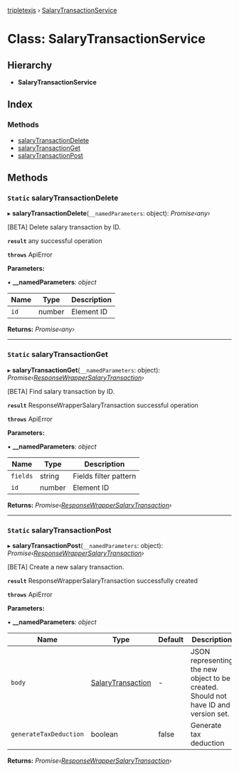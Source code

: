 [tripletexjs](../README.md) › [SalaryTransactionService](salarytransactionservice.md)

# Class: SalaryTransactionService

## Hierarchy

* **SalaryTransactionService**

## Index

### Methods

* [salaryTransactionDelete](salarytransactionservice.md#static-salarytransactiondelete)
* [salaryTransactionGet](salarytransactionservice.md#static-salarytransactionget)
* [salaryTransactionPost](salarytransactionservice.md#static-salarytransactionpost)

## Methods

### `Static` salaryTransactionDelete

▸ **salaryTransactionDelete**(`__namedParameters`: object): *Promise‹any›*

[BETA] Delete salary transaction by ID.

**`result`** any successful operation

**`throws`** ApiError

**Parameters:**

▪ **__namedParameters**: *object*

Name | Type | Description |
------ | ------ | ------ |
`id` | number | Element ID |

**Returns:** *Promise‹any›*

___

### `Static` salaryTransactionGet

▸ **salaryTransactionGet**(`__namedParameters`: object): *Promise‹[ResponseWrapperSalaryTransaction](../interfaces/responsewrappersalarytransaction.md)›*

[BETA] Find salary transaction by ID.

**`result`** ResponseWrapperSalaryTransaction successful operation

**`throws`** ApiError

**Parameters:**

▪ **__namedParameters**: *object*

Name | Type | Description |
------ | ------ | ------ |
`fields` | string | Fields filter pattern |
`id` | number | Element ID |

**Returns:** *Promise‹[ResponseWrapperSalaryTransaction](../interfaces/responsewrappersalarytransaction.md)›*

___

### `Static` salaryTransactionPost

▸ **salaryTransactionPost**(`__namedParameters`: object): *Promise‹[ResponseWrapperSalaryTransaction](../interfaces/responsewrappersalarytransaction.md)›*

[BETA] Create a new salary transaction.

**`result`** ResponseWrapperSalaryTransaction successfully created

**`throws`** ApiError

**Parameters:**

▪ **__namedParameters**: *object*

Name | Type | Default | Description |
------ | ------ | ------ | ------ |
`body` | [SalaryTransaction](../interfaces/salarytransaction.md) | - | JSON representing the new object to be created. Should not have ID and version set. |
`generateTaxDeduction` | boolean | false | Generate tax deduction |

**Returns:** *Promise‹[ResponseWrapperSalaryTransaction](../interfaces/responsewrappersalarytransaction.md)›*

